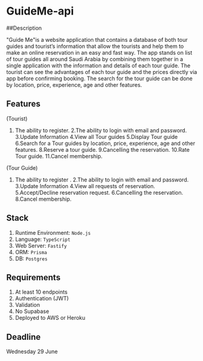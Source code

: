# GuideMe-api

##Description

"Guide Me"is a website application that contains a database of both tour guides and tourist’s information that allow the tourists and help them to make an online reservation in an easy and fast way. The app stands on list of tour guides all around Saudi Arabia by combining them together in a single application with the information and details of each tour guide. The tourist can see the advantages of each tour guide and the prices directly via app before confirming booking. The search for the tour guide can be done by location, price, experience, age and other features.

## Features
(Tourist)
1. The ability to register.
2.The ability to login with email and password.
3.Update Information
4.View all Tour guides 
5.Display Tour guide
6.Search for a Tour guides by location, price, experience, age and other features.
8.Reserve a tour guide.
9.Cancelling the reservation.
10.Rate Tour guide.
11.Cancel membership.



(Tour Guide)
1. The ability to register .
2.The ability to login with email and password.
3.Update Information
4.View all requests of reservation.
5.Accept/Decline reservation request.
6.Cancelling the reservation.
8.Cancel membership.



## Stack
1. Runtime Environment: `Node.js`
2. Language: `TypeScript`
3. Web Server: `Fastify`
4. ORM: `Prisma`
5. DB: `Postgres`

## Requirements
1. At least 10 endpoints
2. Authentication (JWT)
3. Validation
4. No Supabase
5. Deployed to AWS or Heroku

## Deadline
Wednesday 29 June
